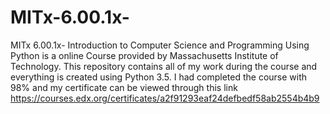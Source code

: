 # MITx-6.00.1x-
MITx 6.00.1x- Introduction to Computer Science and Programming Using Python is a online Course provided by Massachusetts Institute of Technology. This repository contains all of my work during the course and everything is created using Python 3.5. I had completed the course with 98% and my certificate can be viewed through this link https://courses.edx.org/certificates/a2f91293eaf24defbedf58ab2554b4b9 

